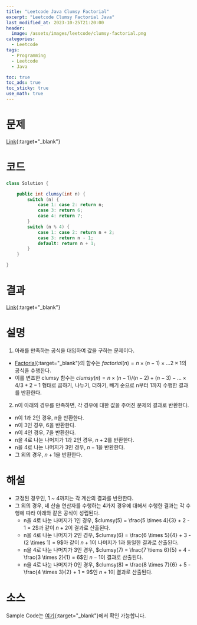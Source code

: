 ```yaml
---
title: "Leetcode Java Clumsy Factorial"
excerpt: "Leetcode Clumsy Factorial Java"
last_modified_at: 2023-10-25T21:20:00
header:
  image: /assets/images/leetcode/clumsy-factorial.png
categories:
  - Leetcode
tags:
  - Programming
  - Leetcode
  - Java

toc: true
toc_ads: true
toc_sticky: true
use_math: true
---
```

# 문제
[Link](https://leetcode.com/problems/clumsy-factorial){:target="_blank"}

# 코드
```java
class Solution {

	public int clumsy(int n) {
		switch (n) {
			case 1: case 2: return n;
			case 3: return 6;
			case 4: return 7;
		}
		switch (n % 4) {
			case 1: case 2: return n + 2;
			case 3: return n - 1;
			default: return n + 1;
		}
	}

}
```

# 결과
[Link](https://leetcode.com/problems/clumsy-factorial/submissions/1082957179/){:target="_blank"}

# 설명
1. 아래를 만족하는 공식을 대입하여 값을 구하는 문제이다.
- [Factorial](https://en.wikipedia.org/wiki/Factorial){:target="_blank"}의 함수는 $factorial(n) = n \times (n - 1) \times ... 2 \times 1$의 공식을 수행한다.
- 이를 변조한 clumsy 함수는 $clumsy(n)= n \times (n - 1) / (n - 2) + (n - 3) - ... \times 4 / 3 + 2 - 1$ 형태로 곱하기, 나누기, 더하기, 빼기 순으로 n부터 1까지 수행한 결과를 반환한다.

2. n이 아래의 경우를 만족하면, 각 경우에 대한 값을 주어진 문제의 결과로 반환한다.
- n이 1과 2인 경우, n을 반환한다.
- n이 3인 경우, 6을 반환한다.
- n이 4인 경우, 7을 반환한다.
- n을 4로 나눈 나머지가 1과 2인 경우, $n + 2$를 반환한다.
- n을 4로 나눈 나머지가 3인 경우, $n - 1$을 반환한다.
- 그 외의 경우, $n + 1$을 반환한다.

# 해설
- 고정된 경우인, 1 ~ 4까지는 각 계산의 결과를 반환한다.
- 그 외의 경우, 네 산술 연산자를 수행하는 4가지 경우에 대해서 수행한 결과는 각 수행에 따라 아래와 같은 공식이 성립된다.
  - n을 4로 나눈 나머지가 1인 경우, $clumsy(5) = \frac{5 \times 4}{3} + 2 - 1 = 2$과 같이 $n + 2$이 결과로 산출된다.
  - n을 4로 나눈 나머지가 2인 경우, $clumsy(6) = \frac{6 \times 5}{4} + 3 - (2 \times 1) = 9$아 같이 $n + 1$이 나머지가 1과 동일한 결과로 산출된다.
  - n을 4로 나눈 나머지가 3인 경우, $clumsy(7) = \frac{7 \tiems 6}{5} + 4 - \frac{3 \times 2}{1} = 6$인 $n - 1$이 결과로 산출된다.
  - n을 4로 나눈 나머지가 0인 경우, $clumsy(8) = \frac{8 \times 7}{6} + 5 - \frac{4 \times 3}{2} + 1 = 9$인 $n + 1$이 결과로 산출된다.

# 소스
Sample Code는 [여기](https://github.com/GracefulSoul/leetcode/blob/master/src/main/java/gracefulsoul/problems/ClumsyFactorial.java){:target="_blank"}에서 확인 가능합니다.